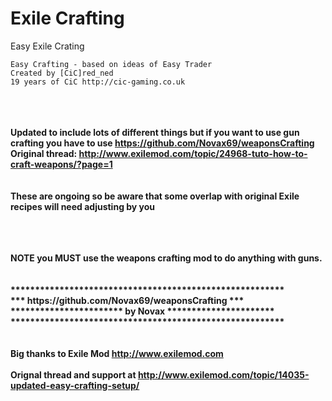 # Exile Crafting
Easy Exile Crating 

	Easy Crafting - based on ideas of Easy Trader
	Created by [CiC]red_ned  
	19 years of CiC http://cic-gaming.co.uk 
<br><br>
<b>********************************************************</b><br>
Updated to include lots of different things but if you want to use gun crafting you have to use https://github.com/Novax69/weaponsCrafting<br>
Original thread: http://www.exilemod.com/topic/24968-tuto-how-to-craft-weapons/?page=1<br>
<br><br>
<b>These are ongoing so be aware that some overlap with original Exile recipes will need adjusting by you<b><br><br>
<b>********************************************************</b><br>	
	
<br>
NOTE you MUST use the weapons crafting mod to do anything with guns.<br>
<br><br>
<b>********************************************************</b><br>
<b>*** https://github.com/Novax69/weaponsCrafting ***</b><br>
<b>*********************** by Novax **********************</b><br>
<b>********************************************************</b><br>
<br><br>
<b>Big thanks to Exile Mod <a href="http://www.exilemod.com">http://www.exilemod.com</a></b><br>
<br>
<b>Orignal thread and support at <a href="http://www.exilemod.com/topic/14035-updated-easy-crafting-setup/">http://www.exilemod.com/topic/14035-updated-easy-crafting-setup/</a></b><br>	
